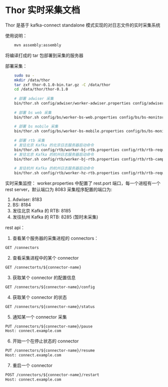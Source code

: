 # Thor 实时采集文档

Thor 是基于 kafka-connect standalone 模式实现的对日志文件的实时采集系统

使用说明：

```bash
    mvn assembly:assembly
```

将编译打成的 tar 包部署到采集的服务器

部署采集：

```bash
    sudo su - 
    mkdir /data/thor
    tar zxf thor-0.1.0-bin.tar.gz -C /data/thor
    cd /data/thor/thor-0.1.0
    
    # 部署 adwiser 采集
    bin/thor.sh config/adwiser/worker-adwiser.properties config/adwiser/adwiser-browse.properties config/adwiser/adwiser-goods.properties config/adwiser/adwiser-order.properties config/adwiser/adwiser-event.properties &
    
    # 部署 bs web 采集
    bin/thor.sh config/bs/worker-bs-web.properties config/bs/bs-monitor-web-a.properties config/bs/bs-monitor-web-b.properties &
    
    # 部署 bs mobile 采集
    bin/thor.sh config/bs/worker-bs-mobile.properties config/bs/bs-monitor-click-mobile-a.properties config/bs/bs-monitor-click-mobile-b.properties config/bs/bs-monitor-imp-mobile-a.properties config/bs/bs-monitor-imp-mobile-b.properties &
    
    # 部署 rtb 采集
    # 发往北京 Kafka 的北京日志服务器启动命令
    bin/thor.sh config/rtb/worker-bj-rtb.properties config/rtb/rtb-request-pc.properties config/rtb/rtb-camp-pc.properties config/rtb/rtb-request-mobile.properties config/rtb/rtb-camp-mobile.properties &
    # 发往北京 Kafka 的杭州日志服务器启动命令
    bin/thor.sh config/rtb/worker-bj-rtb.properties config/rtb/rtb-camp-mobile.properties &
    
    # 发往杭州 Kafka 的杭州日志服务器启动命令
    bin/thor.sh config/rtb/worker-hz-rtb.properties config/rtb/rtb-request-pc.properties config/rtb/rtb-camp-pc.properties config/rtb/rtb-request-mobile.properties &  
```

实时采集监控：
worker.properties 中配置了 rest.port 端口，每一个进程有一个 rest server，默认端口为 8083
采集程序配置的端口为: 
 1. Adwiser: 8183
 2. BS: 8184
 4. 发往北京 Kafka 的 RTB: 8185
 5. 发往杭州 Kafka 的 RTB: 8285 (暂时未采集)

rest api：

1. 查看某个服务器的采集进程的 connectors：
```rest
GET /connectors
```
2. 查看采集进程中的某个 connector
```rest
GET /connectorts/${connector-name}
```
3. 获取某个 connector 的配置信息
```rest
GET /connectors/${connector-name}/config
```
4. 获取某个 connector 的状态
```rest
GET /connectors/${connector-name}/status
```
5. 通知某一个 connector 采集
```rest
PUT /connectors/${connector-name}/pause
Host: connect.example.com
```
6. 开始一个在停止状态的 connector
```rest
PUT /connectors/${connector-name}/resume
Host: connect.example.com
```
7. 重启一个 connector 
```rest
POST /connectors/${connector-name}/restart
Host: connect.example.com
```